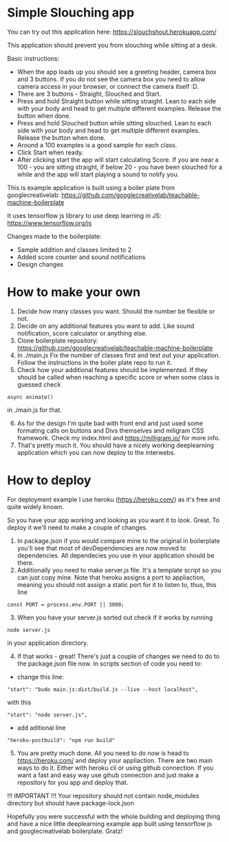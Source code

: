 # Simple Slouching app

You can try out this application here: https://slouchshout.herokuapp.com/

This application should prevent you from slouching while sitting at a desk.

Basic instructions:
* When the app loads up you should see a greeting header, camera box and 3 buttons. If you do not see the camera box you need to allow camera access in your browser, or connect the camera itself :D.
* There are 3 buttons - Straight, Slouched and Start.
* Press and hold Straight button while sitting straight. Lean to each side with your body and head to get multiple different examples. Release the button when done.
* Press and hold Slouched button while sitting slouched. Lean to each side with your body and head to get multiple different examples. Release the button when done.
* Around a 100 examples is a good sample for each class.
* Click Start when ready.
* After clicking start the app will start calculating Score. If you are near a 100 - you are sitting straight, if below 20 - you have been slouched for a while and the app will start playing a sound to notify you.

This is example application is built using a boiler plate from googlecreativelab: https://github.com/googlecreativelab/teachable-machine-boilerplate

It uses tensorflow js library to use deep learning in JS: https://www.tensorflow.org/js

Changes made to the boilerplate:
* Sample addition and classes limited to 2
* Added score counter and sound notifications
* Design changes

# How to make your own

1. Decide how many classes you want. Should the number be flexible or not. 
2. Decide on any additional features you want to add. Like sound notification, score calculator or anything else.
3. Clone boilerplate repository: https://github.com/googlecreativelab/teachable-machine-boilerplate
4. In ./main.js Fix the number of classes first and test out your application. Follow the instructions in the boiler plate repo to run it. 
5. Check how your additional features should be implemented. If they should be called when reaching a specific score or when some class is guessed check 
```
async animate()
``` 
in ./main.js for that.

6. As for the design I'm quite bad with front end and just used some formating calls on buttons and Divs themselves and miligram CSS framework. Check my index.html and https://milligram.io/ for more info. 
7. That's pretty much it. You should have a nicely working deeplearning application which you can now deploy to the interwebs.

# How to deploy

For deployment example I use heroku (https://heroku.com/) as it's free and quite widely known.

So you have your app working and looking as you want it to look. Great. To deploy it we'll need to make a couple of changes.

1. In package.json if you would compare mine to the original in boilerplate you'll see that most of devDependencies are now moved to dependencies. All dependecies you use in your application should be there.
2. Additionally you need to make server.js file. It's a template script so you can just copy mine. Note that heroku assigns a port to appliaction, meaning you should not assign a static port for it to listen to, thus, this line 
```
const PORT = process.env.PORT || 3000;
```
3. When you have your server.js sorted out check if it works by running 
```
node server.js
``` 
in your application directory.

4. If that works - great! There's just a couple of changes we need to do to the package.json file now. In scripts section of code you need to:
* change this line: 
```
"start": "budo main.js:dist/build.js --live --host localhost",
``` 
with this 
```
"start": "node server.js",
```
* add aditional line 
```
"heroku-postbuild": "npm run build"
```
5. You are pretty much done. All you need to do now is head to https://heroku.com/ and deploy your appliaction. There are two main ways to do it. Either with heroku cli or using github connection. If you want a fast and easy way use gihub connection and just make a repository for you app and deploy that.

!!! IMPORTANT !!! Your repository should not contain node_modules directory but should have package-lock.json

Hopefully you were successful with the whole building and deploying thing and have a nice little deeplearning example app built using tensorflow js and googlecreativelab boilerplate. Gratz!

